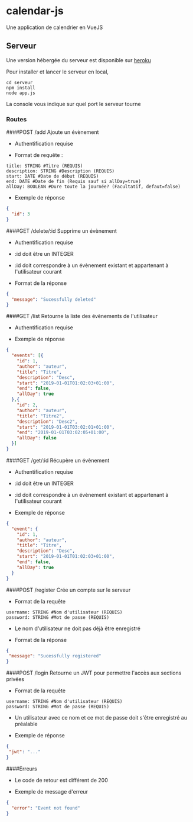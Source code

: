 # calendar-js
Une application de calendrier en VueJS

## Serveur
Une version hébergée du serveur est disponible sur [heroku](https://math98-calendarjs.herokuapp.com/)

Pour installer et lancer le serveur en local,
```
cd serveur
npm install
node app.js
``` 
La console vous indique sur quel port le serveur tourne

### **Routes**
####POST /add
Ajoute un évènement
 - Authentification requise
 
 - Format de requête :
```
title: STRING #Titre (REQUIS)
description: STRING #Description (REQUIS)
start: DATE #Date de début (REQUIS)
end: DATE #Date de fin (Requis sauf si allDay=true)
allDay: BOOLEAN #Dure toute la journée? (Facultatif, defaut=false)
```

 - Exemple de réponse
```json
{
  "id": 3
}
```

####GET /delete/:id
Supprime un évènement

 - Authentification requise
 
 - :id doit être un INTEGER
 
 - :id doit correspondre à un évènement existant et appartenant à l'utilisateur courant
 
 - Format de la réponse
```json
{
  "message": "Sucessfully deleted"
}
``` 

####GET /list
Retourne la liste des évènements de l'utilisateur

 - Authentification requise
  
 - Exemple de réponse
```json
{
  "events": [{
    "id": 1,
    "author": "auteur",
    "title": "Titre",
    "description": "Desc",
    "start": "2019-01-01T01:02:03+01:00",
    "end": false,
    "allDay": true
  },{
    "id": 2,
    "author": "auteur",
    "title": "Titre2",
    "description": "Desc2",
    "start": "2019-01-01T03:02:01+01:00",
    "end": "2019-01-01T03:02:05+01:00",
    "allDay": false
  }]
}
```
 
####GET /get/:id
Récupère un évènement

 - Authentification requise
 
 - :id doit être un INTEGER
 
 - :id doit correspondre à un évènement existant et appartenant à l'utilisateur courant
 
 - Exemple de réponse
```json
{
  "event": {
    "id": 1,
    "author": "auteur",
    "title": "Titre",
    "description": "Desc",
    "start": "2019-01-01T01:02:03+01:00",
    "end": false,
    "allDay": true
  }
}
```
 
####POST /register
Crée un compte sur le serveur

 - Format de la requête
 
```
username: STRING #Nom d'utilisateur (REQUIS)
password: STRING #Mot de passe (REQUIS)
```

 - Le nom d'utilisateur ne doit pas déjà être enregistré
 
 - Format de la réponse
 ```json
{
  "message": "Sucessfully registered"
}
```

####POST /login
Retourne un JWT pour permettre l'accès aux sections privées

 - Format de la requête
 
```
username: STRING #Nom d'utilisateur (REQUIS)
password: STRING #Mot de passe (REQUIS)
```

 - Un utilisateur avec ce nom et ce mot de passe doit s'être enregistré au préalable
 
 - Exemple de réponse
 ```json
{
  "jwt": "..."
}
```
####Erreurs
 - Le code de retour est différent de 200

 - Exemple de message d'erreur
```json
{
  "error": "Event not found"
}
```
